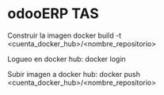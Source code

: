 # odooERP TAS 

Construir la imagen
 docker build -t <cuenta_docker_hub>/<nombre_repositorio>

Logueo en docker hub:
 docker login

Subir imagen a docker hub:
 docker push <cuenta_docker_hub>/<nombre_repositorio>